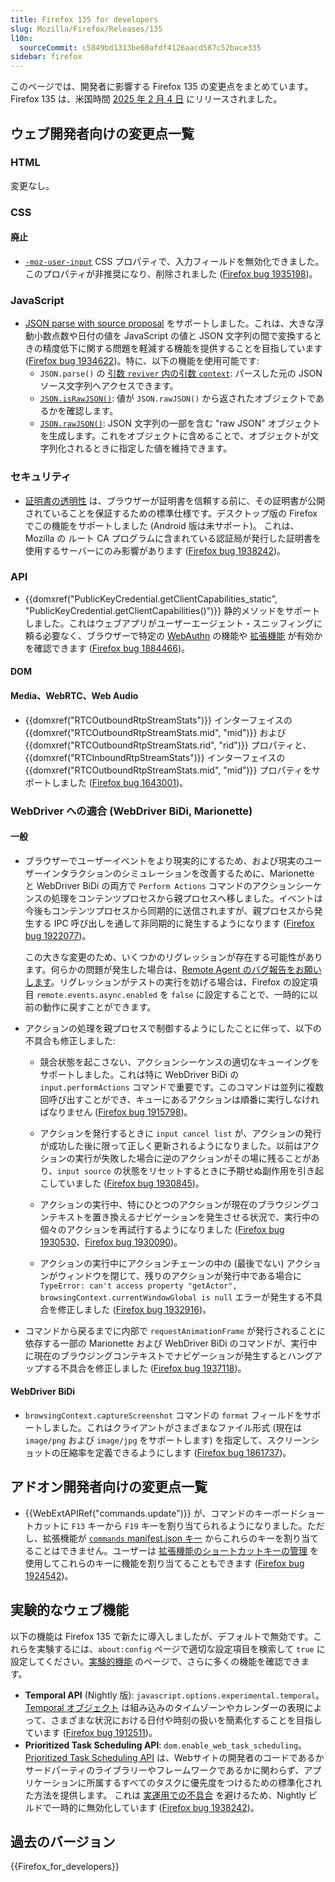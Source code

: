 ```yaml
---
title: Firefox 135 for developers
slug: Mozilla/Firefox/Releases/135
l10n:
  sourceCommit: c5849bd1313be60afdf4126aacd587c52bace335
sidebar: firefox
---
```


このページでは、開発者に影響する Firefox 135 の変更点をまとめています。Firefox 135 は、米国時間 [2025 年 2 月 4 日](https://whattrainisitnow.com/release/?version=135) にリリースされました。

## ウェブ開発者向けの変更点一覧

### HTML

変更なし。

### CSS

#### 廃止

- [`-moz-user-input`](/ja/docs/Web/CSS/-moz-user-input) CSS プロパティで、入力フィールドを無効化できました。このプロパティが非推奨になり、削除されました ([Firefox bug 1935198](https://bugzil.la/1935198))。

### JavaScript

- [JSON parse with source proposal](https://github.com/tc39/proposal-json-parse-with-source) をサポートしました。これは、大きな浮動小数点数や日付の値を JavaScript の値と JSON 文字列の間で変換するときの精度低下に関する問題を軽減する機能を提供することを目指しています ([Firefox bug 1934622](https://bugzil.la/1934622))。特に、以下の機能を使用可能です:
  - `JSON.parse()` の [引数 `reviver` 内の引数 `context`](/ja/docs/Web/JavaScript/Reference/Global_Objects/JSON/parse#reviver_引数): パースした元の JSON ソース文字列へアクセスできます。
  - [`JSON.isRawJSON()`](/ja/docs/Web/JavaScript/Reference/Global_Objects/JSON/isRawJSON): 値が `JSON.rawJSON()` から返されたオブジェクトであるかを確認します。
  - [`JSON.rawJSON()`](/ja/docs/Web/JavaScript/Reference/Global_Objects/JSON/rawJSON): JSON 文字列の一部を含む "raw JSON" オブジェクトを生成します。これをオブジェクトに含めることで、オブジェクトが文字列化されるときに指定した値を維持できます。

### セキュリティ

- [証明書の透明性](/ja/docs/Web/Security/Certificate_Transparency) は、ブラウザーが証明書を信頼する前に、その証明書が公開されていることを保証するための標準仕様です。デスクトップ版の Firefox でこの機能をサポートしました (Android 版は未サポート)。
  これは、Mozilla の ルート CA プログラムに含まれている認証局が発行した証明書を使用するサーバーにのみ影響があります ([Firefox bug 1938242](https://bugzil.la/1938242))。

### API

- {{domxref("PublicKeyCredential.getClientCapabilities_static", "PublicKeyCredential.getClientCapabilities()")}} 静的メソッドをサポートしました。これはウェブアプリがユーザーエージェント・スニッフィングに頼る必要なく、ブラウザーで特定の [WebAuthn](/ja/docs/Web/API/Web_Authentication_API) の機能や [拡張機能](/ja/docs/Web/API/Web_Authentication_API/WebAuthn_extensions) が有効かを確認できます ([Firefox bug 1884466](https://bugzil.la/1884466))。

#### DOM

#### Media、WebRTC、Web Audio

- {{domxref("RTCOutboundRtpStreamStats")}} インターフェイスの {{domxref("RTCOutboundRtpStreamStats.mid", "mid")}} および {{domxref("RTCOutboundRtpStreamStats.rid", "rid")}} プロパティと、{{domxref("RTCInboundRtpStreamStats")}} インターフェイスの {{domxref("RTCOutboundRtpStreamStats.mid", "mid")}} プロパティをサポートしました ([Firefox bug 1643001](https://bugzil.la/1643001))。

### WebDriver への適合 (WebDriver BiDi, Marionette)

#### 一般

- ブラウザーでユーザーイベントをより現実的にするため、および現実のユーザーインタラクションのシミュレーションを改善するために、Marionette と WebDriver BiDi の両方で `Perform Actions` コマンドのアクションシーケンスの処理をコンテンツプロセスから親プロセスへ移しました。イベントは今後もコンテンツプロセスから同期的に送信されますが、親プロセスから発生する IPC 呼び出しを通して非同期的に発生するようになります ([Firefox bug 1922077](https://bugzilla.mozilla.org/show_bug.cgi?id=1922077))。

  この大きな変更のため、いくつかのリグレッションが存在する可能性があります。何らかの問題が発生した場合は、[Remote Agent のバグ報告をお願いします](https://bugzilla.mozilla.org/enter_bug.cgi?product=Remote%20Protocol&component=Remote%20Agent)。リグレッションがテストの実行を妨げる場合は、Firefox の設定項目 `remote.events.async.enabled` を `false` に設定することで、一時的に以前の動作に戻すことができます。

- アクションの処理を親プロセスで制御するようにしたことに伴って、以下の不具合も修正しました:
  - 競合状態を起こさない、アクションシーケンスの適切なキューイングをサポートしました。これは特に WebDriver BiDi の `input.performActions` コマンドで重要です。このコマンドは並列に複数回呼び出すことができ、キューにあるアクションは順番に実行しなければなりません ([Firefox bug 1915798](https://bugzilla.mozilla.org/show_bug.cgi?id=1915798))。

  - アクションを発行するときに `input cancel list` が、アクションの発行が成功した後に限って正しく更新されるようになりました。以前はアクションの実行が失敗した場合に逆のアクションがその場に残ることがあり、`input source` の状態をリセットするときに予期せぬ副作用を引き起こしていました ([Firefox bug 1930845](https://bugzilla.mozilla.org/show_bug.cgi?id=1930845))。

  - アクションの実行中、特にひとつのアクションが現在のブラウジングコンテキストを置き換えるナビゲーションを発生させる状況で、実行中の個々のアクションを再試行するようになりました ([Firefox bug 1930530](https://bugzilla.mozilla.org/show_bug.cgi?id=1930530)、[Firefox bug 1930090](https://bugzilla.mozilla.org/show_bug.cgi?id=1930090))。

  - アクションの実行中にアクションチェーンの中の (最後でない) アクションがウィンドウを閉じて、残りのアクションが発行中である場合に `TypeError: can't access property "getActor", browsingContext.currentWindowGlobal is null` エラーが発生する不具合を修正しました ([Firefox bug 1932916](https://bugzilla.mozilla.org/show_bug.cgi?id=1932916))。

- コマンドから戻るまでに内部で `requestAnimationFrame` が発行されることに依存する一部の Marionette および WebDriver BiDi のコマンドが、実行中に現在のブラウジングコンテキストでナビゲーションが発生するとハングアップする不具合を修正しました ([Firefox bug 1937118](https://bugzilla.mozilla.org/show_bug.cgi?id=1937118))。

#### WebDriver BiDi

- `browsingContext.captureScreenshot` コマンドの `format` フィールドをサポートしました。これはクライアントがさまざまなファイル形式 (現在は `image/png` および `image/jpg` をサポートします) を指定して、スクリーンショットの圧縮率を定義できるようにします ([Firefox bug 1861737](https://bugzilla.mozilla.org/show_bug.cgi?id=1861737))。

## アドオン開発者向けの変更点一覧

- {{WebExtAPIRef("commands.update")}} が、コマンドのキーボードショートカットに `F13` キーから `F19` キーを割り当てられるようになりました。ただし、拡張機能が [`commands` manifest.json キー](/ja/docs/Mozilla/Add-ons/WebExtensions/manifest.json/commands) からこれらのキーを割り当てることはできません。ユーザーは [拡張機能のショートカットキーの管理](https://support.mozilla.org/ja/kb/manage-extension-shortcuts-firefox) を使用してこれらのキーに機能を割り当てることもできます ([Firefox bug 1924542](https://bugzil.la/1924542))。

## 実験的なウェブ機能

以下の機能は Firefox 135 で新たに導入しましたが、デフォルトで無効です。これらを実験するには、`about:config` ページで適切な設定項目を検索して `true` に設定してください。[実験的機能](/ja/docs/Mozilla/Firefox/Experimental_features) のページで、さらに多くの機能を確認できます。

- **Temporal API** (Nightly 版): <code>javascript.options.experimental.temporal</code>。[Temporal オブジェクト](/ja/docs/Web/JavaScript/Reference/Global_Objects/Temporal) は組み込みのタイムゾーンやカレンダーの表現によって、さまざまな状況における日付や時刻の扱いを簡素化することを目指しています ([Firefox bug 1912511](https://bugzil.la/1912511))。
- **Prioritized Task Scheduling API**: <code>dom.enable_web_task_scheduling</code>。
  [Prioritized Task Scheduling API](/ja/docs/Web/API/Prioritized_Task_Scheduling_API) は、Webサイトの開発者のコードであるかサードパーティのライブラリーやフレームワークであるかに関わらず、アプリケーションに所属するすべてのタスクに優先度をつけるための標準化された方法を提供します。
  これは [実運用での不具合](https://bugzil.la/1937232) を避けるため、Nightly ビルドで一時的に無効化しています ([Firefox bug 1938242](https://bugzil.la/1938242))。

## 過去のバージョン

{{Firefox_for_developers}}
